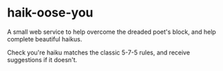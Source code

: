 # haik-oose-you
A small web service to help overcome the dreaded poet's block, and help complete beautiful haikus.

Check you're haiku matches the classic 5-7-5 rules, and receive suggestions if it doesn't.
